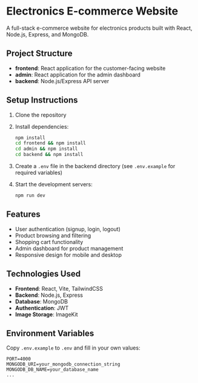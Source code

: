 # Electronics E-commerce Website

A full-stack e-commerce website for electronics products built with React, Node.js, Express, and MongoDB.

## Project Structure

- **frontend**: React application for the customer-facing website
- **admin**: React application for the admin dashboard
- **backend**: Node.js/Express API server

## Setup Instructions

1. Clone the repository
2. Install dependencies:
   ```bash
   npm install
   cd frontend && npm install
   cd admin && npm install
   cd backend && npm install
   ```

3. Create a `.env` file in the backend directory (see `.env.example` for required variables)

4. Start the development servers:
   ```bash
   npm run dev
   ```

## Features

- User authentication (signup, login, logout)
- Product browsing and filtering
- Shopping cart functionality
- Admin dashboard for product management
- Responsive design for mobile and desktop

## Technologies Used

- **Frontend**: React, Vite, TailwindCSS
- **Backend**: Node.js, Express
- **Database**: MongoDB
- **Authentication**: JWT
- **Image Storage**: ImageKit

## Environment Variables

Copy `.env.example` to `.env` and fill in your own values:

```
PORT=4000
MONGODB_URI=your_mongodb_connection_string
MONGODB_DB_NAME=your_database_name
...
```